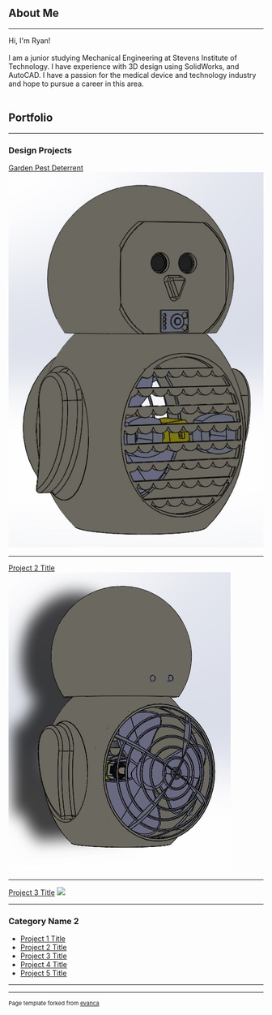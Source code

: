 ## About Me
---
 Hi, I'm Ryan! <br><br>
 I am a junior studying Mechanical Engineering at Stevens Institute of Technology. I have experience with 3D design using SolidWorks, and AutoCAD. I have a passion for the medical device and technology industry and hope to pursue a career in this area.
 <br><br>

## Portfolio

---

### Design Projects 

[Garden Pest Deterrent](/sample_page)
<img src="images/Owl Project.jpg?raw=true"/>

---
[Project 2 Title](/pdf/sample_presentation.pdf)
<img src="images/owl back.jpg?raw=true"/>

---
[Project 3 Title](http://example.com/)
<img src="images/Owl Head Turns 360deg.MOV?raw=true"/>

---

### Category Name 2

- [Project 1 Title](http://example.com/)
- [Project 2 Title](http://example.com/)
- [Project 3 Title](http://example.com/)
- [Project 4 Title](http://example.com/)
- [Project 5 Title](http://example.com/)

---




---
<p style="font-size:11px">Page template forked from <a href="https://github.com/evanca/quick-portfolio">evanca</a></p>
<!-- Remove above link if you don't want to attibute -->
